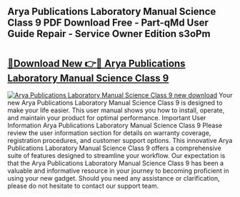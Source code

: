 ## Arya Publications Laboratory Manual Science Class 9 PDF Download Free - Part-qMd User Guide Repair - Service Owner Edition s3oPm

# <h2><a href="http://bc80081.oget.top/?id=Arya+Publications+Laboratory+Manual+Science+Class+9">🔗Download New 👉🔴 Arya Publications Laboratory Manual Science Class 9</a></h2>

[![Arya Publications Laboratory Manual Science Class 9 new download](https://i.imgur.com/5g1atiW.png)](http://bc80081.oget.top/?id=Arya+Publications+Laboratory+Manual+Science+Class+9)
Your new Arya Publications Laboratory Manual Science Class 9 is designed to make your life easier. This user manual shows you how to install, operate, and maintain your product for optimal performance. Important User Information Arya Publications Laboratory Manual Science Class 9 Please review the user information section for details on warranty coverage, registration procedures, and customer support options. This innovative Arya Publications Laboratory Manual Science Class 9 offers a comprehensive suite of features designed to streamline your workflow. Our expectation is that the Arya Publications Laboratory Manual Science Class 9 has been a valuable and informative resource in your journey to becoming proficient in using your new gadget. Should you need any assistance or clarification, please do not hesitate to contact our support team.
